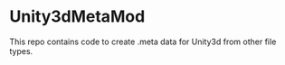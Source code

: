 Unity3dMetaMod
==============

This repo contains code to create .meta data for Unity3d from other file types.
